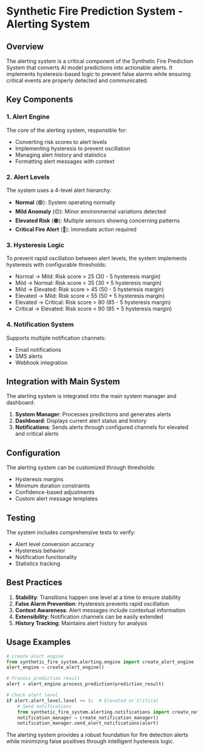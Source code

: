 # Synthetic Fire Prediction System - Alerting System

## Overview

The alerting system is a critical component of the Synthetic Fire Prediction System that converts AI model predictions into actionable alerts. It implements hysteresis-based logic to prevent false alarms while ensuring critical events are properly detected and communicated.

## Key Components

### 1. Alert Engine
The core of the alerting system, responsible for:
- Converting risk scores to alert levels
- Implementing hysteresis to prevent oscillation
- Managing alert history and statistics
- Formatting alert messages with context

### 2. Alert Levels
The system uses a 4-level alert hierarchy:
- **Normal** (🟢): System operating normally
- **Mild Anomaly** (🟡): Minor environmental variations detected
- **Elevated Risk** (🟠): Multiple sensors showing concerning patterns
- **Critical Fire Alert** (🔴): Immediate action required

### 3. Hysteresis Logic
To prevent rapid oscillation between alert levels, the system implements hysteresis with configurable thresholds:
- Normal → Mild: Risk score > 25 (30 - 5 hysteresis margin)
- Mild → Normal: Risk score < 35 (30 + 5 hysteresis margin)
- Mild → Elevated: Risk score > 45 (50 - 5 hysteresis margin)
- Elevated → Mild: Risk score < 55 (50 + 5 hysteresis margin)
- Elevated → Critical: Risk score > 80 (85 - 5 hysteresis margin)
- Critical → Elevated: Risk score < 90 (85 + 5 hysteresis margin)

### 4. Notification System
Supports multiple notification channels:
- Email notifications
- SMS alerts
- Webhook integration

## Integration with Main System

The alerting system is integrated into the main system manager and dashboard:

1. **System Manager**: Processes predictions and generates alerts
2. **Dashboard**: Displays current alert status and history
3. **Notifications**: Sends alerts through configured channels for elevated and critical alerts

## Configuration

The alerting system can be customized through thresholds:
- Hysteresis margins
- Minimum duration constraints
- Confidence-based adjustments
- Custom alert message templates

## Testing

The system includes comprehensive tests to verify:
- Alert level conversion accuracy
- Hysteresis behavior
- Notification functionality
- Statistics tracking

## Best Practices

1. **Stability**: Transitions happen one level at a time to ensure stability
2. **False Alarm Prevention**: Hysteresis prevents rapid oscillation
3. **Context Awareness**: Alert messages include contextual information
4. **Extensibility**: Notification channels can be easily extended
5. **History Tracking**: Maintains alert history for analysis

## Usage Examples

```python
# Create alert engine
from synthetic_fire_system.alerting.engine import create_alert_engine
alert_engine = create_alert_engine()

# Process prediction result
alert = alert_engine.process_prediction(prediction_result)

# Check alert level
if alert.alert_level.level >= 3:  # Elevated or Critical
    # Send notifications
    from synthetic_fire_system.alerting.notifications import create_notification_manager
    notification_manager = create_notification_manager()
    notification_manager.send_alert_notifications(alert)
```

The alerting system provides a robust foundation for fire detection alerts while minimizing false positives through intelligent hysteresis logic.